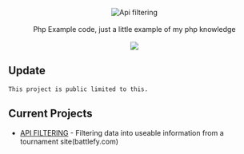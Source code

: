 <p align=center>

  <img src="https://i.imgur.com/8bbSb3P.png" alt="Api filtering" />

  <br>
  <br>
  <span>Php Example code, just a little example of my php knowledge<br></span>
  <br>
  <a target="_blank" href="https://www.php.net/" title="Python version"><img src="https://img.shields.io/badge/php-8.0.1-green.svg"></a>
</p>

## Update
```console
This project is public limited to this.
```

## Current Projects
* [API FILTERING](https://github.com/NotReeceHarris/Php-Examples/tree/main/API%20Filtering) - Filtering data into useable information from a tournament site(battlefy.com)
